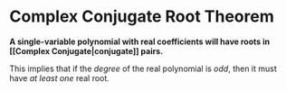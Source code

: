 # Complex Conjugate Root Theorem
**A single-variable polynomial with real coefficients will have roots in [[Complex Conjugate|conjugate]] pairs.**

This implies that if the *degree* of the real polynomial is *odd*, then it must have *at least one* real root.